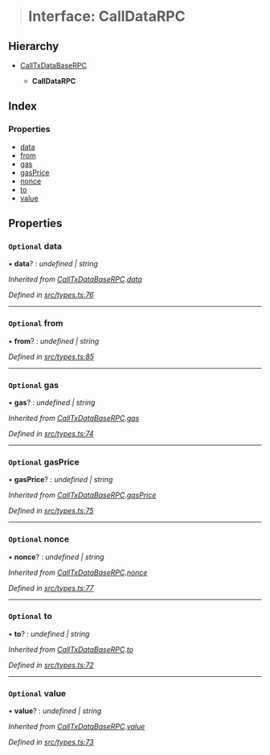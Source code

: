 > # Interface: CallDataRPC

## Hierarchy

* [CallTxDataBaseRPC](_src_types_.calltxdatabaserpc.md)

  * **CallDataRPC**

## Index

### Properties

* [data](_src_types_.calldatarpc.md#optional-data)
* [from](_src_types_.calldatarpc.md#optional-from)
* [gas](_src_types_.calldatarpc.md#optional-gas)
* [gasPrice](_src_types_.calldatarpc.md#optional-gasprice)
* [nonce](_src_types_.calldatarpc.md#optional-nonce)
* [to](_src_types_.calldatarpc.md#optional-to)
* [value](_src_types_.calldatarpc.md#optional-value)

## Properties

### `Optional` data

• **data**? : *undefined | string*

*Inherited from [CallTxDataBaseRPC](_src_types_.calltxdatabaserpc.md).[data](_src_types_.calltxdatabaserpc.md#optional-data)*

*Defined in [src/types.ts:76](https://github.com/0xProject/0x-monorepo/blob/08a3bd42f/packages/web3-wrapper/src/types.ts#L76)*

___

### `Optional` from

• **from**? : *undefined | string*

*Defined in [src/types.ts:85](https://github.com/0xProject/0x-monorepo/blob/08a3bd42f/packages/web3-wrapper/src/types.ts#L85)*

___

### `Optional` gas

• **gas**? : *undefined | string*

*Inherited from [CallTxDataBaseRPC](_src_types_.calltxdatabaserpc.md).[gas](_src_types_.calltxdatabaserpc.md#optional-gas)*

*Defined in [src/types.ts:74](https://github.com/0xProject/0x-monorepo/blob/08a3bd42f/packages/web3-wrapper/src/types.ts#L74)*

___

### `Optional` gasPrice

• **gasPrice**? : *undefined | string*

*Inherited from [CallTxDataBaseRPC](_src_types_.calltxdatabaserpc.md).[gasPrice](_src_types_.calltxdatabaserpc.md#optional-gasprice)*

*Defined in [src/types.ts:75](https://github.com/0xProject/0x-monorepo/blob/08a3bd42f/packages/web3-wrapper/src/types.ts#L75)*

___

### `Optional` nonce

• **nonce**? : *undefined | string*

*Inherited from [CallTxDataBaseRPC](_src_types_.calltxdatabaserpc.md).[nonce](_src_types_.calltxdatabaserpc.md#optional-nonce)*

*Defined in [src/types.ts:77](https://github.com/0xProject/0x-monorepo/blob/08a3bd42f/packages/web3-wrapper/src/types.ts#L77)*

___

### `Optional` to

• **to**? : *undefined | string*

*Inherited from [CallTxDataBaseRPC](_src_types_.calltxdatabaserpc.md).[to](_src_types_.calltxdatabaserpc.md#optional-to)*

*Defined in [src/types.ts:72](https://github.com/0xProject/0x-monorepo/blob/08a3bd42f/packages/web3-wrapper/src/types.ts#L72)*

___

### `Optional` value

• **value**? : *undefined | string*

*Inherited from [CallTxDataBaseRPC](_src_types_.calltxdatabaserpc.md).[value](_src_types_.calltxdatabaserpc.md#optional-value)*

*Defined in [src/types.ts:73](https://github.com/0xProject/0x-monorepo/blob/08a3bd42f/packages/web3-wrapper/src/types.ts#L73)*
